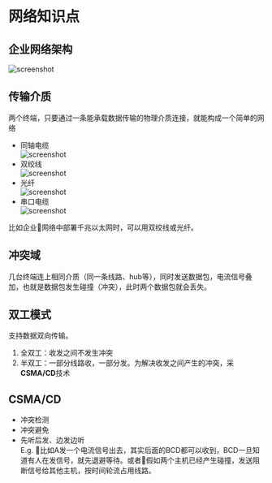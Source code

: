 # 网络知识点

## 企业网络架构
![screenshot][1] 

## 传输介质
两个终端，只要通过一条能承载数据传输的物理介质连接，就能构成一个简单的网络      
- 同轴电缆      
![screenshot][2]        
- 双绞线        
![screenshot][3]        
- 光纤      
![screenshot][4]        
- 串口电缆      
![screenshot][5]        

比如企业网络中部署千兆以太网时，可以用双绞线或光纤。


## 冲突域
几台终端连上相同介质（同一条线路、hub等），同时发送数据包，电流信号叠加，也就是数据包发生碰撞（冲突），此时两个数据包就会丢失。       

## 双工模式
支持数据双向传输。         
1. 全双工：收发之间不发生冲突
2. 半双工：一部分线路收，一部分发。为解决收发之间产生的冲突，采**CSMA/CD**技术   

## CSMA/CD
- 冲突检测      
- 冲突避免      
- 先听后发、边发边听      
E.g. 比如A发一个电流信号出去，其实后面的BCD都可以收到，BCD一旦知道有人在发信号，就先退避等待。或者假如两个主机已经产生碰撞，发送阻断信号给其他主机，按时间轮流占用线路。



[1]: https://raw.githubusercontent.com/Catherine22/Front-end-warm-up/master/screenshots/enterprise_network.png
[2]: https://raw.githubusercontent.com/Catherine22/Front-end-warm-up/master/screenshots/coaxial_cable.png
[3]: https://raw.githubusercontent.com/Catherine22/Front-end-warm-up/master/screenshots/twisted-pair_cables.png
[4]: https://raw.githubusercontent.com/Catherine22/Front-end-warm-up/master/screenshots/fiber_optic_cable.png
[5]: https://raw.githubusercontent.com/Catherine22/Front-end-warm-up/master/screenshots/v.24_35_cable.png